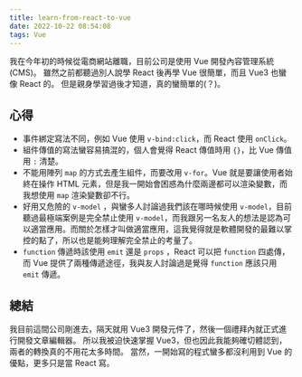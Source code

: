 ```yaml
---
title: learn-from-react-to-vue
date: 2022-10-22 08:54:08
tags: Vue
---
```


我在今年初的時候從電商網站離職，目前公司是使用 Vue 開發內容管理系統(CMS)。
雖然之前都聽過別人說學 React 後再學 Vue 很簡單，而且 Vue3 也蠻像 React 的。
但是親身學習過後才知道，真的蠻簡單的(？)。
<!--more-->

## 心得

* 事件綁定寫法不同，例如 Vue 使用 `v-bind:click`，而 React 使用 `onClick`。
* 組件傳值的寫法蠻容易搞混的，個人會覺得 React 傳值時用 `{}`，比 Vue 傳值用 `:` 清楚。
* 不能用陣列 `map` 的方式去產生組件，而要改用 `v-for`。Vue 就是要讓使用者始終在操作 HTML 元素，但是我一開始會困惑為什麼兩邊都可以渲染變數，而我想使用 `map` 渲染變數卻不行。
* 好用又危險的 `v-model` ，與蠻多人討論過我們該在哪時候使用 `v-model`，目前聽過最極端案例是完全禁止使用 `v-model`，而我跟另一名友人的想法是認為可以適當應用。而關於怎樣才叫做適當應用，這我覺得就是軟體開發的最難以掌控的點了，所以也是能夠理解完全禁止的考量了。
* `function` 傳遞時該使用 `emit` 還是 `props` ，React 可以把 `function` 四處傳，而 Vue 提供了兩種傳遞途徑，我與友人討論過是覺得 `function` 應該只用 `emit` 傳遞。

## 總結

我目前這間公司剛進去，隔天就用 Vue3 開發元件了，然後一個禮拜內就正式進行開發文章編輯器。
所以我被迫快速掌握 Vue3，但也因此我能夠確切體認到，兩者的轉換真的不用花太多時間。
當然，一開始寫的程式蠻多都沒利用到 Vue 的優點，更多只是當 React 寫。